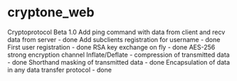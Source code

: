 # cryptone_web
Cryptoprotocol Beta 1.0
Add ping command with data from client and recv data from server - done
Add subclients registration for username - done
First user registration - done
RSA key exchange on fly - done
AES-256 strong encryption channel
Inflate/Deflate - compression of transmitted data - done
Shorthand masking of transmitted data - done
Encapsulation of data in any data transfer protocol - done
